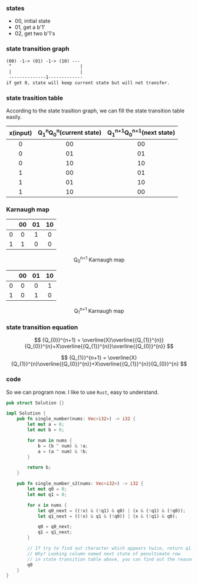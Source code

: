 ### states
- 00, initial state
- 01, get a b'1'
- 02, get two b'1's

### state transition graph
```txt
(00) -1-> (01) -1-> (10) ---
 ^                          |
 |                          | 
 --------------1-------------
if get 0, state will keep current state but will not transfer.

```

### state trasition table

According to the state trasition graph, we can fill the state transition table easily.

| x(input) | Q<sub>1</sub><sup>n</sup>Q<sub>0</sub><sup>n</sup>(current state) | Q<sub>1</sub><sup>n+1</sup>Q<sub>0</sub><sup>n+1</sup>(next state) |
| :------: | :----------------------------------------------------------: | :----------------------------------------------------------: |
|    0     |                              00                              |                              00                              |
|    0     |                              01                              |                              01                              |
|    0     |                              10                              |                              10                              |
|    1     |                              00                              |                              01                              |
|    1     |                              01                              |                              10                              |
|    1     |                              10                              |                              00                              |

### Karnaugh map

|      |  00  |  01  |  10  |
| :--: | :--: | :--: | :--: |
|  0   |  0   |  1   |  0   |
|  1   |  1   |  0   |  0   |

<center>Q<sub>0</sub><sup>n+1</sup> Karnaugh map</center>

|      |  00  |  01  |  10  |
| :--: | :--: | :--: | :--: |
|  0   |  0   |  0   |  1   |
|  1   |  0   |  1   |  0   |

<center>Q<sub>1</sub><sup>n+1</sup> Karnaugh map</center>

### state transition equation

$$
{Q_{0}}^{n+1} = \overline{X}\overline{{Q_{1}}^{n}}{Q_{0}}^{n}+X\overline{{Q_{1}}^{n}}\overline{{Q_{0}}^{n}}
$$

$$
{Q_{1}}^{n+1} = \overline{X}{Q_{1}}^{n}\overline{{Q_{0}}^{n}}+X\overline{{Q_{1}}^{n}}{Q_{0}}^{n}
$$

### code

So we can program now. I like to use `Rust`, easy to understand.

```rust
pub struct Solution {}

impl Solution {
    pub fn single_number(nums: Vec<i32>) -> i32 {
        let mut a = 0;
        let mut b = 0;

        for num in nums {
            b = (b ^ num) & !a;
            a = (a ^ num) & !b;
        }

        return b;
    }

    pub fn single_number_s2(nums: Vec<i32>) -> i32 {
        let mut q0 = 0;
        let mut q1 = 0;

        for x in nums {
            let q0_next = ((!x) & (!q1) & q0) | (x & (!q1) & (!q0));
            let q1_next = ((!x) & q1 & (!q0)) | (x & (!q1) & q0);

            q0 = q0_next;
            q1 = q1_next;
        }

        // If try to find out character which appears twice, return q1.
        // Why? Looking column named next state of penultimate row 
        // in state transition table above, you can find out the reason.
        q0
    }
}

```


